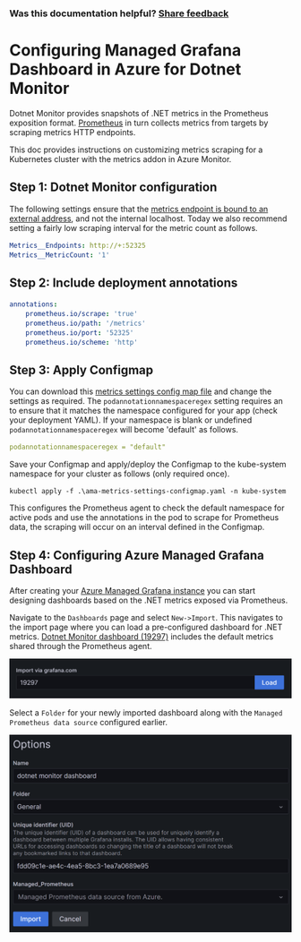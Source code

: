 ### Was this documentation helpful? [Share feedback](https://www.research.net/r/DGDQWXH?src=documentation%2Flocalmachine)

# Configuring Managed Grafana Dashboard in Azure for Dotnet Monitor

Dotnet Monitor provides snapshots of .NET metrics in the Prometheus exposition format. [Prometheus](https://prometheus.io/docs/introduction/overview/) in turn collects metrics from targets by scraping metrics HTTP endpoints.

This doc provides instructions on customizing metrics scraping for a Kubernetes cluster with the metrics addon in Azure Monitor.



## Step 1: Dotnet Monitor configuration

The following settings ensure that the [metrics endpoint is bound to an external address](https://github.com/dotnet/dotnet-monitor/blob/main/documentation/configuration/metrics-configuration.md#metrics-urls), and not the internal localhost. Today we also recommend setting a fairly low scraping interval for the metric count as follows.

```yaml
Metrics__Endpoints: http://+:52325
Metrics__MetricCount: '1'
```

## Step 2: Include deployment annotations

```yaml
annotations:
    prometheus.io/scrape: 'true'
    prometheus.io/path: '/metrics'
    prometheus.io/port: '52325'
    prometheus.io/scheme: 'http'
```

## Step 3: Apply Configmap

You can download this [metrics settings config map file](https://github.com/Azure/prometheus-collector/blob/main/otelcollector/configmaps/ama-metrics-settings-configmap.yaml) and change the settings as required. The `podannotationnamespaceregex` setting requires an to ensure that it matches the namespace configured for your app (check your deployment YAML). If your namespace is blank or undefined `podannotationnamespaceregex` will become 'default' as follows.

```yaml
podannotationnamespaceregex = "default"
```

Save your Configmap and apply/deploy the Configmap to the kube-system namespace for your cluster as follows (only required once).

```shell
kubectl apply -f .\ama-metrics-settings-configmap.yaml -n kube-system
```

This configures the Prometheus agent to check the default namespace for active pods and use the annotations in the pod to scrape for Prometheus data, the scraping will occur on an interval defined in the Configmap.

## Step 4: Configuring Azure Managed Grafana Dashboard

After creating your [Azure Managed Grafana instance](https://learn.microsoft.com/en-us/azure/managed-grafana/quickstart-managed-grafana-portal) you can start designing dashboards based on the .NET metrics exposed via Prometheus.

Navigate to the `Dashboards` page and select `New->Import`. This navigates to the import page where you can load a pre-configured dashboard for .NET metrics. [Dotnet Monitor dashboard (19297)](https://grafana.com/grafana/dashboards/19297-dotnet-monitor-dashboard/) includes the default metrics shared through the Prometheus agent.

![Import to the Grafana dashboard](./grafana-import-dashboard.png "Import to the Grafana dashboard")

Select a `Folder` for your newly imported dashboard along with the `Managed Prometheus data source` configured earlier.

![Managed Prometheus data source](./grafana-import-dashboard-name-folder-id.png "Managed Prometheus data source")
